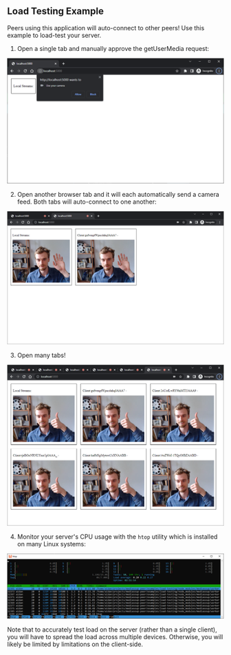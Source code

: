 ## Load Testing Example

Peers using this application will auto-connect to other peers! Use this example to load-test your server.

1. Open a single tab and manually approve the getUserMedia request:

!["approve get user media in the browser"](./images/getUserMedia.png)

2. Open another browser tab and it will each automatically send a camera feed. Both tabs will auto-connect to one another:

!["two tabs with shared video"](./images/two-tabs.png)

3. Open many tabs!

!["six tabs connected to each other"](./images/six-tabs.png)

4. Monitor your server's CPU usage with the `htop` utility which is installed on many Linux systems:

!["terminal window showing CPU usage"](./images/htop-readout.png)

Note that to accurately test load on the server (rather than a single client), you will have to spread the load across multiple devices. Otherwise, you will likely be limited by limitations on the client-side.
